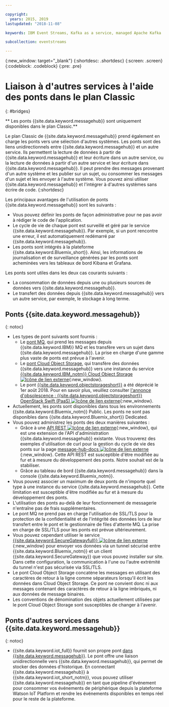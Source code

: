 ```yaml
---

copyright:
  years: 2015, 2019
lastupdated: "2018-11-08"

keywords: IBM Event Streams, Kafka as a service, managed Apache Kafka

subcollection: eventstreams

---
```


{:new_window: target="_blank"}
{:shortdesc: .shortdesc}
{:screen: .screen}
{:codeblock: .codeblock}
{:pre: .pre}

# Liaison à d'autres services à l'aide des ponts dans le plan Classic 
{: #bridges}

** Les ponts {{site.data.keyword.messagehub}} sont uniquement disponibles dans le plan Classic.**
<br/>

Le plan Classic de {{site.data.keyword.messagehub}} prend également en charge les ponts vers une sélection d'autres systèmes. Les ponts sont des liens unidirectionnels entre {{site.data.keyword.messagehub}} et un autre service. Ils
permettent la lecture de données à partir de {{site.data.keyword.messagehub}} et leur écriture dans un autre service, ou la lecture de données à partir d'un autre service
et leur écriture dans {{site.data.keyword.messagehub}}. Il
peut prendre des messages provenant d'un autre système et les publier sur un sujet,
ou consommer les messages d'un sujet et les envoyer à l'autre système. Vous pouvez ainsi
utiliser {{site.data.keyword.messagehub}} et l'intégrer à d'autres systèmes sans écrire de code.
{:shortdesc}

Les principaux avantages de l'utilisation de ponts {{site.data.keyword.messagehub}} sont les suivants :  

* Vous pouvez définir les ponts de façon administrative pour ne pas avoir à rédiger le code de l'application.
* Le cycle de vie de chaque pont est surveillé et géré par le service {{site.data.keyword.messagehub}}. Par exemple, si un pont rencontre une erreur, il est automatiquement redémarré par {{site.data.keyword.messagehub}}.
* Les ponts sont intégrés à la plateforme {{site.data.keyword.Bluemix_short}}. Ainsi, les informations de journalisation et de surveillance générées par les ponts sont acheminées vers les tableaux de bord Kibana et Grafana.

Les ponts sont utiles dans les deux cas courants suivants :

* La consommation de données depuis une ou plusieurs sources de données vers {{site.data.keyword.messagehub}}.
* Le transfert des données depuis {{site.data.keyword.messagehub}} vers un autre service, par exemple, le stockage à long terme.

## Ponts {{site.data.keyword.messagehub}}
{: notoc}

* Les types de pont suivants sont fournis : 
  - Le [pont MQ](/docs/services/EventStreams?topic=eventstreams-mq_bridge), qui prend les messages depuis {{site.data.keyword.IBM}} MQ et les transfère vers un sujet dans {{site.data.keyword.messagehub}}. La prise en charge d'une gamme plus vaste de ponts est prévue à l'avenir.
  - Le [pont Cloud Object Storage](/docs/services/EventStreams?topic=eventstreams-cloud_object_storage_bridge), qui transfère des données {{site.data.keyword.messagehub}} vers une instance du service [{{site.data.keyword.IBM_notm}} Cloud Object Storage ![Icône de lien externe](../../icons/launch-glyph.svg "Icône de lien externe")](docs/services/cloud-object-storage?topic=cloud-object-storage-about#about){:new_window}. 
  - Le pont [{{site.data.keyword.objectstorageshort}}](/docs/services/EventStreams?topic=eventstreams-object_storage_bridge) a été déprécié le 1er août 2018. Pour en savoir plus, veuillez consulter [l'annonce d'obsolescence : {{site.data.keyword.objectstorageshort}} OpenStack Swift (PaaS) ![Icône de lien externe](../../icons/launch-glyph.svg "Icône de lien externe")](https://www.ibm.com/blogs/bluemix/2018/05/end-marketing-object-storage-openstack-swift-paas/){:new_window}.
* Actuellement, les ponts sont disponibles dans tous les environnements {{site.data.keyword.Bluemix_notm}} Public. Les ponts ne sont pas disponibles dans {{site.data.keyword.Bluemix_short}} Dedicated.
* Vous pouvez administrez les ponts des deux manières suivantes :
  - Grâce à une [API REST ![Icône de lien externe](../../icons/launch-glyph.svg "Icône de lien externe")](https://github.com/ibm-messaging/event-streams-docs){:new_window}, qui est une extension de l'API d'administration {{site.data.keyword.messagehub}} existante. Vous trouverez des exemples d'utilisation de curl pour la gestion du cycle de vie des ponts sur la page [message-hub-docs ![Icône de lien externe](../../icons/launch-glyph.svg "Icône de lien externe")](https://github.com/ibm-messaging/event-streams-docs){:new_window}. Cette API REST est susceptible d'être modifiée au fur et à mesure du développement des ponts. Notre souhait est de la stabiliser.
  - Grâce au tableau de bord {{site.data.keyword.messagehub}} dans la console {{site.data.keyword.Bluemix_notm}}.
* Vous pouvez associer un maximum de deux ponts de n'importe quel type à une instance du service {{site.data.keyword.messagehub}}. Cette limitation est susceptible d'être modifiée au fur et à mesure du développement des ponts.
* L'utilisation des ponts au-delà de leur fonctionnement de messagerie n'entraîne pas de frais supplémentaires.
* Le pont MQ ne prend pas en charge l'utilisation de SSL/TLS pour la protection de la confidentialité et de l'intégrité des données lors de leur transfert entre le pont et le gestionnaire de files d'attente MQ. La prise en charge de SSL/TLS pour les ponts est prévue ultérieurement. 
* Vous pouvez cependant utiliser le service [{{site.data.keyword.SecureGatewayfull}} ![Icône de lien externe](../../icons/launch-glyph.svg "Icône de lien externe")](/docs/services/SecureGateway?topic=securegateway-getting-started-with-sg#getting-started-with-sg){:new_window} pour envoyer vos données via un tunnel sécurisé entre {{site.data.keyword.Bluemix_notm}} et un client {{site.data.keyword.SecureGateway}} que vous pouvez installer sur site. Dans cette configuration, la communication à l'une ou l'autre extrémité du tunnel n'est pas sécurisée via SSL/TLS.
* Le pont Cloud Object Storage concatène les messages en utilisant des caractères de retour à la ligne comme séparateurs lorsqu'il écrit les
données dans Cloud Object Storage. Ce pont ne convient donc ni aux messages contenant des caractères de retour à la ligne imbriqués, ni aux données de message binaires.
* Les conventions de dénomination des objets actuellement utilisées par le pont Cloud Object Storage sont susceptibles de changer à l'avenir.

## Ponts d'autres services dans {{site.data.keyword.messagehub}}
{: notoc}

* {{site.data.keyword.iot_full}} fournit son propre pont [ dans {{site.data.keyword.messagehub}}](/docs/services/EventStreams?topic=eventstreams-consuming_messages). Le pont offre une liaison unidirectionnelle vers {{site.data.keyword.messagehub}}, qui permet de stocker des données d'historique. En connectant {{site.data.keyword.messagehub}} à {{site.data.keyword.iot_short_notm}}, vous pouvez utiliser {{site.data.keyword.messagehub}} en tant que pipeline d'événement pour consommer vos événements de périphérique depuis la plateforme Watson IoT Platform et rendre les événements disponibles en temps réel pour le reste de la plateforme. 



